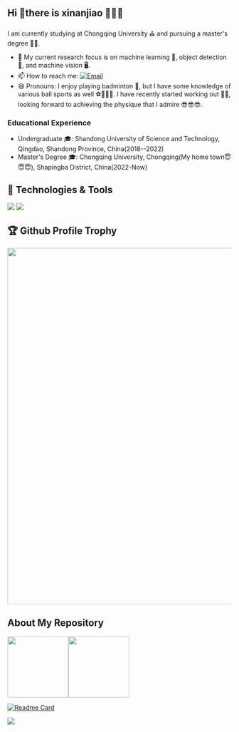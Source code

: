 ## Hi 👋there is xinanjiao 🥰🥰🥰
  I am currently studying at Chongqing University ⛪️ and pursuing a master's degree 🧑‍🎓.

- 🔭 My current research focus is on machine learning 🤖, object detection 📸, and machine vision 🖥.
- 📫 How to reach me: [![Email](https://img.shields.io/badge/Email-%40xinanjiao-blue?style=flat&logo=gmail)](mailto:zzh@cqu.std.cn)
- 😄 Pronouns: I enjoy playing badminton 🏸, but I have some knowledge of various ball sports as well ⚽️🏀🏓🏐. I have recently started working out 🏋️‍♂️, looking forward to achieving the physique that I admire 😎😎😎.

### Educational Experience
- Undergraduate 🎓: Shandong University of Science and Technology, Qingdao, Shandong Province, China(2018--2022)
- Master's Degree 🎓: Chongqing University, Chongqing(My home town😇😇😇), Shapingba District, China(2022-Now)

## 🔧 Technologies & Tools

![](https://img.shields.io/badge/OS-Windows-informational?style=flat&logo=windows&logoColor=white&color=2bbc8a)
![](https://img.shields.io/badge/Editor-PyCharm-informational?style=flat&logo=pycharm&logoColor=white&color=2bbc8a)

## 🏆 Github Profile Trophy
<img width=800 src="https://github-profile-trophy.vercel.app/?username=xinanjiao&column=9&theme=gruvbox&no-frame=true"/>

## About My Repository
<img align="" height="137px" src="https://github-readme-stats.vercel.app/api?username=xinanjiao&theme=aura&show_icons=true&count_private=true"/><img align="" height="137px" src="https://github-readme-stats.vercel.app/api/top-langs/?username=anuraghazra&layout=compact"/>

[![Readme Card](https://github-readme-stats.vercel.app/api/pin/?username=xinanjiao&repo=Road-Vanishing-Point-Detection&theme=shades-of-purple)](https://github.com/xinanjiao/Road-Vanishing-Point-Detection)

![](https://komarev.com/ghpvc/?username=xinanjiao)
